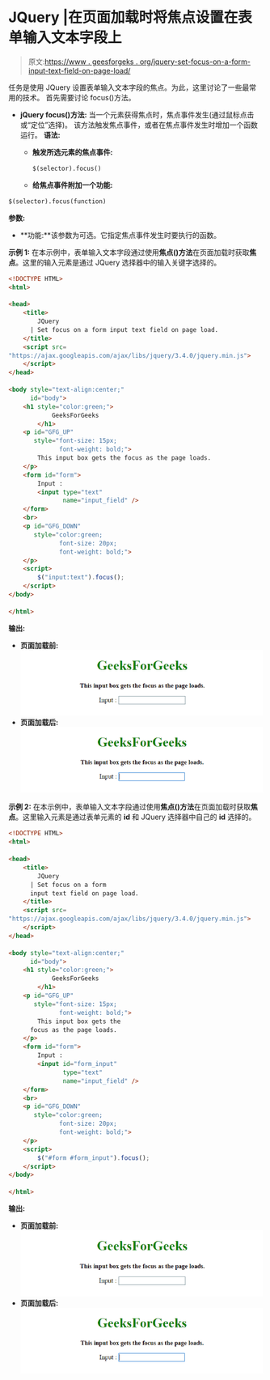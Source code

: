 # JQuery |在页面加载时将焦点设置在表单输入文本字段上

> 原文:[https://www . geesforgeks . org/jquery-set-focus-on-a-form-input-text-field-on-page-load/](https://www.geeksforgeeks.org/jquery-set-focus-on-a-form-input-text-field-on-page-load/)

任务是使用 JQuery 设置表单输入文本字段的焦点。为此，这里讨论了一些最常用的技术。
首先需要讨论 focus()方法。

*   **jQuery focus()方法:**
    当一个元素获得焦点时，焦点事件发生(通过鼠标点击或“定位”选择)。
    该方法触发焦点事件，或者在焦点事件发生时增加一个函数运行。
    **语法:**
    *   **触发所选元素的焦点事件:**

        ```html
        $(selector).focus()

        ```

    *   **给焦点事件附加一个功能:**

```html
$(selector).focus(function)

```

**参数:**

*   **功能:**该参数为可选。它指定焦点事件发生时要执行的函数。

**示例 1:** 在本示例中，表单输入文本字段通过使用**焦点()方法**在页面加载时获取**焦点**。这里的输入元素是通过 JQuery 选择器中的输入关键字选择的。

```html
<!DOCTYPE HTML>
<html>

<head>
    <title>
        JQuery 
      | Set focus on a form input text field on page load.
    </title>
    <script src=
"https://ajax.googleapis.com/ajax/libs/jquery/3.4.0/jquery.min.js">
    </script>
</head>

<body style="text-align:center;" 
      id="body">
    <h1 style="color:green;">  
            GeeksForGeeks  
        </h1>
    <p id="GFG_UP" 
       style="font-size: 15px;
              font-weight: bold;">
        This input box gets the focus as the page loads.
    </p>
    <form id="form">
        Input :
        <input type="text"
               name="input_field" />
    </form>
    <br>
    <p id="GFG_DOWN" 
       style="color:green; 
              font-size: 20px; 
              font-weight: bold;">
    </p>
    <script>
        $("input:text").focus();
    </script>
</body>

</html>
```

**输出:**

*   **页面加载前:**
    ![](img/bd7fc5df80a2e68b07bf0d99ee1d9c42.png)
*   **页面加载后:**
    ![](img/0fcc54b35d5c618dbb10590dfb31ff85.png)

**示例 2:** 在本示例中，表单输入文本字段通过使用**焦点()方法**在页面加载时获取**焦点**。这里输入元素是通过表单元素的 **id** 和 JQuery 选择器中自己的 **id** 选择的。

```html
<!DOCTYPE HTML>
<html>

<head>
    <title>
        JQuery 
      | Set focus on a form 
      input text field on page load.
    </title>
    <script src=
"https://ajax.googleapis.com/ajax/libs/jquery/3.4.0/jquery.min.js">
    </script>
</head>

<body style="text-align:center;" 
      id="body">
    <h1 style="color:green;">  
            GeeksForGeeks  
        </h1>
    <p id="GFG_UP" 
       style="font-size: 15px; 
              font-weight: bold;">
        This input box gets the
      focus as the page loads.
    </p>
    <form id="form">
        Input :
        <input id="form_input"
               type="text" 
               name="input_field" />
    </form>
    <br>
    <p id="GFG_DOWN"
       style="color:green; 
              font-size: 20px; 
              font-weight: bold;">
    </p>
    <script>
        $("#form #form_input").focus();
    </script>
</body>

</html>
```

**输出:**

*   **页面加载前:**
    ![](img/bd7fc5df80a2e68b07bf0d99ee1d9c42.png)
*   **页面加载后:**
    ![](img/0fcc54b35d5c618dbb10590dfb31ff85.png)